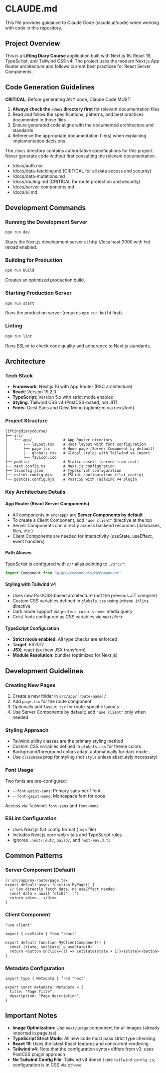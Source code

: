 # CLAUDE.md

This file provides guidance to Claude Code (claude.ai/code) when working with code in this repository.

## Project Overview

This is a **Lifting Diary Course** application built with Next.js 16, React 19, TypeScript, and Tailwind CSS v4. The project uses the modern Next.js App Router architecture and follows current best practices for React Server Components.

## Code Generation Guidelines

**CRITICAL**: Before generating ANY code, Claude Code MUST:

1. **Always check the `/docs` directory first** for relevant documentation files
2. Read and follow the specifications, patterns, and best practices documented in those files
3. Ensure generated code aligns with the documented architecture and standards
4. Reference the appropriate documentation file(s) when explaining implementation decisions

The `/docs` directory contains authoritative specifications for this project. Never generate code without first consulting the relevant documentation.

- /docs/auth.md
- /docs/data-fetching.md (CRITICAL for all data access and security)
- /docs/data-mutations.md
- /docs/routing.md (CRITICAL for route protection and security)
- /docs/server-components.md
- /docs/ui.md

## Development Commands

### Running the Development Server
```bash
npm run dev
```
Starts the Next.js development server at http://localhost:3000 with hot reload enabled.

### Building for Production
```bash
npm run build
```
Creates an optimized production build.

### Starting Production Server
```bash
npm run start
```
Runs the production server (requires `npm run build` first).

### Linting
```bash
npm run lint
```
Runs ESLint to check code quality and adherence to Next.js standards.



## Architecture

### Tech Stack
- **Framework**: Next.js 16 with App Router (RSC architecture)
- **React**: Version 19.2.0
- **TypeScript**: Version 5.x with strict mode enabled
- **Styling**: Tailwind CSS v4 (PostCSS-based, not JIT)
- **Fonts**: Geist Sans and Geist Mono (optimized via next/font)

### Project Structure

```
liftingdiarycourse/
├── src/
│   └── app/              # App Router directory
│       ├── layout.tsx    # Root layout with font configuration
│       ├── page.tsx      # Home page (Server Component by default)
│       ├── globals.css   # Global styles with Tailwind v4 import
│       └── favicon.ico
├── public/               # Static assets (served from root)
├── next.config.ts        # Next.js configuration
├── tsconfig.json         # TypeScript configuration
├── eslint.config.mjs     # ESLint configuration (flat config)
└── postcss.config.mjs    # PostCSS with Tailwind v4 plugin
```

### Key Architecture Details

#### App Router (React Server Components)
- All components in `src/app/` are **Server Components by default**
- To create a Client Component, add `"use client"` directive at the top
- Server Components can directly access backend resources (databases, files, etc.)
- Client Components are needed for interactivity (useState, useEffect, event handlers)

#### Path Aliases
TypeScript is configured with `@/*` alias pointing to `./src/*`:
```typescript
import Component from "@/app/components/MyComponent"
```

#### Styling with Tailwind v4
- Uses new PostCSS-based architecture (not the previous JIT compiler)
- Custom CSS variables defined in `globals.css` using `@theme inline` directive
- Dark mode support via `prefers-color-scheme` media query
- Geist fonts configured as CSS variables via `next/font`

#### TypeScript Configuration
- **Strict mode enabled**: All type checks are enforced
- **Target**: ES2017
- **JSX**: react-jsx (new JSX transform)
- **Module Resolution**: bundler (optimized for Next.js)

## Development Guidelines

### Creating New Pages
1. Create a new folder in `src/app/[route-name]/`
2. Add `page.tsx` for the route component
3. Optionally add `layout.tsx` for route-specific layouts
4. Use Server Components by default; add `"use client"` only when needed

### Styling Approach
- Tailwind utility classes are the primary styling method
- Custom CSS variables defined in `globals.css` for theme colors
- Background/foreground colors adapt automatically for dark mode
- Use `className` prop for styling (not `style` unless absolutely necessary)

### Font Usage
Two fonts are pre-configured:
- `--font-geist-sans`: Primary sans-serif font
- `--font-geist-mono`: Monospace font for code

Access via Tailwind: `font-sans` and `font-mono`

### ESLint Configuration
- Uses Next.js flat config format (`.mjs` file)
- Includes Next.js core web vitals and TypeScript rules
- Ignores `.next/`, `out/`, `build/`, and `next-env.d.ts`

## Common Patterns

### Server Component (Default)
```tsx
// src/app/my-route/page.tsx
export default async function MyPage() {
  // Can directly fetch data, no useEffect needed
  const data = await fetch('...')
  return <div>...</div>
}
```

### Client Component
```tsx
"use client"

import { useState } from "react"

export default function MyClientComponent() {
  const [state, setState] = useState(0)
  return <button onClick={() => setState(state + 1)}>{state}</button>
}
```

### Metadata Configuration
```tsx
import type { Metadata } from "next"

export const metadata: Metadata = {
  title: "Page Title",
  description: "Page description",
}
```

## Important Notes

- **Image Optimization**: Use `next/image` component for all images (already imported in page.tsx)
- **TypeScript Strict Mode**: All new code must pass strict type checking
- **React 19**: Uses the latest React features and concurrent rendering
- **Tailwind v4**: Note that the configuration syntax differs from v3; uses PostCSS plugin approach
- **No Tailwind Config File**: Tailwind v4 doesn't use `tailwind.config.js`; configuration is in CSS via `@theme`
